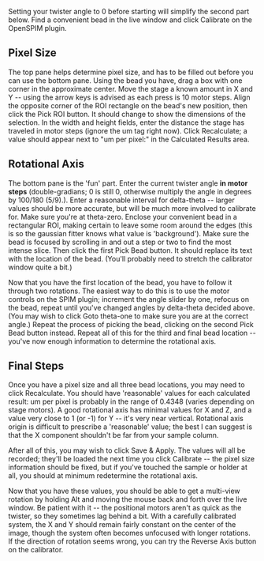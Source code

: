 ---
---
Setting your twister angle to 0 before starting will simplify the second
part below. Find a convenient bead in the live window and click
Calibrate on the OpenSPIM plugin.

## Pixel Size

The top pane helps determine pixel size, and has to be filled out before
you can use the bottom pane. Using the bead you have, drag a box with
one corner in the approximate center. Move the stage a known amount in X
and Y -- using the arrow keys is advised as each press is 10 motor
steps. Align the opposite corner of the ROI rectangle on the bead's new
position, then click the Pick ROI button. It should change to show the
dimensions of the selection. In the width and height fields, enter the
distance the stage has traveled in motor steps (ignore the um tag right
now). Click Recalculate; a value should appear next to "um per pixel:"
in the Calculated Results area.

## Rotational Axis

The bottom pane is the 'fun' part. Enter the current twister angle **in
motor steps** (double-gradians; 0 is still 0, otherwise multiply the
angle in degrees by 100/180 (5/9).). Enter a reasonable interval for
delta-theta -- larger values should be more accurate, but will be much
more involved to calibrate for. Make sure you're at theta-zero. Enclose
your convenient bead in a rectangular ROI, making certain to leave some
room around the edges (this is so the gaussian fitter knows what value
is 'background'). Make sure the bead is focused by scrolling in and out
a step or two to find the most intense slice. Then click the first Pick
Bead button. It should replace its text with the location of the bead.
(You'll probably need to stretch the calibrator window quite a bit.)

Now that you have the first location of the bead, you have to follow it
through two rotations. The easiest way to do this is to use the motor
controls on the SPIM plugin; increment the angle slider by one, refocus
on the bead, repeat until you've changed angles by delta-theta decided
above. (You may wish to click Goto theta-one to make sure you are at the
correct angle.) Repeat the process of picking the bead, clicking on the
second Pick Bead button instead. Repeat all of this for the third and
final bead location -- you've now enough information to determine the
rotational axis.

## Final Steps

Once you have a pixel size and all three bead locations, you may need to
click Recalculate. You should have 'reasonable' values for each
calculated result: um per pixel is probably in the range of 0.4348
(varies depending on stage motors). A good rotational axis has minimal
values for X and Z, and a value very close to 1 (or -1) for Y -- it's
very near vertical. Rotational axis origin is difficult to prescribe a
'reasonable' value; the best I can suggest is that the X component
shouldn't be far from your sample column.

After all of this, you may wish to click Save & Apply. The values will
all be recorded; they'll be loaded the next time you click Calibrate --
the pixel size information should be fixed, but if you've touched the
sample or holder at all, you should at minimum redetermine the
rotational axis.

Now that you have these values, you should be able to get a multi-view
rotation by holding Alt and moving the mouse back and forth over the
live window. Be patient with it -- the positional motors aren't as quick
as the twister, so they sometimes lag behind a bit. With a carefully
calibrated system, the X and Y should remain fairly constant on the
center of the image, though the system often becomes unfocused with
longer rotations. If the direction of rotation seems wrong, you can try
the Reverse Axis button on the calibrator.
